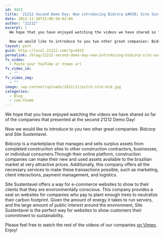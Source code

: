 ```yaml
---
id: 4423
title: '21212 Second Demo Day: Now introducing Bidcorp &#038; Site Sustentavel'
date: 2012-11-28T15:06:58-03:00
author: "21212"
excerpt: |
  We hope that you have enjoyed watching the videos we have shared so far of the companies that presented at the second 21212 Demo Day!
  
  Now we would like to introduce to you two other great companies: Bidcorp and Site Sustentavel.
layout: post
guid: http://local.21212.com/?p=4423
permalink: /blog/21212-second-demo-day-now-introducing-bidcorp-site-sustentavel/
fv_video:
  - Paste your YouTube or Vimeo url
fv_video_id:
  - ""
fv_video_img:
  - ""
image: /wp-content/uploads/2012/11/pitch-site-bid.jpg
categories:
  - Blog
  - com-thumb
---
```

We hope that you have enjoyed watching the videos we have shared so far of the companies that presented at the second 21212 Demo Day!

Now we would like to introduce to you two other great companies: Bidcorp and Site Sustentavel.

Bidcorp is a marketplace that manages and sells surplus assets from completed construction sites to other construction contractors, businesses, or individual consumers.Through their online platform, construction companies can make their new and used assets available to the brazilian market at very attractive prices. Additionally, this company offers all the necessary services to make these transactions possible, such as marketing, client interactions, payment management, and logistics.



Site Sustentavel offers a way for e-commerce websites to show to their clients that they are environmentally conscious. This company provides a seal on websites for companies who pay to plant enough trees to neutralize their carbon footprint. Given the amount of energy it takes to run servers, and the large amount of public interest around the environment, Site Sustentavel is the perfect way for websites to show customers their commitment to sustainability.



Please feel free to watch the rest of the videos of our companies [on Vimeo](http://vimeo.com/by21212com/). Enjoy!
